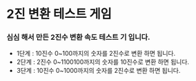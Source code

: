 # 2진 변환 테스트 게임
### 심심 해서 만든 2진수 변환 속도 테스트 기 입니다.
- 1단계 : 10진수 0~100까지의 숫자를 2진수로 변환 하면 됩니다.
- 2단계 : 2진수 0~1100100까지의 숫자를 10진수로 변환 하면 됩니다.
- 3단계 : 10진수 0~1000까지의 숫자를 2진수로 변환 하면 됩니다.
